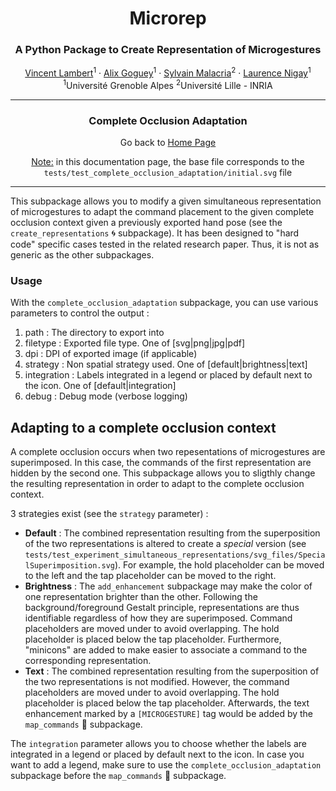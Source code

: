 <p align="center">
<h1 align="center">Microrep</h1>
<h3 align="center">A Python Package to Create Representation of Microgestures</h3>
</p>
<p align="center">
  <p align="center">
    <a href="https://vincent-lambert.eu/">Vincent Lambert</a><sup>1</sup>
    ·
    <a href="http://alixgoguey.fr/">Alix Goguey</a><sup>1</sup>
    ·
    <a href="https://malacria.com/">Sylvain Malacria</a><sup>2</sup>
    ·
    <a href="http://iihm.imag.fr/member/lnigay/">Laurence Nigay</a><sup>1</sup>
    <br>
    <sup>1</sup>Université Grenoble Alpes <sup>2</sup>Université Lille - INRIA
  </p>
</p>

---

<h3 align="center">
    Complete Occlusion Adaptation
</h3>
<p align="center">
    Go back to <a href="../README.md">Home Page</a>
</p>

<p align="center">
    <u>Note:</u> in this documentation page, the base file corresponds to the <code>tests/test_complete_occlusion_adaptation/initial.svg</code> file
</p>

---

This subpackage allows you to modify a given simultaneous representation of microgestures to adapt the command placement to the given complete occlusion context given a previously exported hand pose (see the `create_representations` :cyclone: subpackage). It has been designed to "hard code" specific cases tested in the related research paper. Thus, it is not as generic as the other subpackages. 

### Usage

With the `complete_occlusion_adaptation` subpackage, you can use various parameters to control the output :

1. path : The directory to export into
2. filetype : Exported file type. One of [svg|png|jpg|pdf]
3. dpi : DPI of exported image (if applicable)
4. strategy : Non spatial strategy used. One of [default|brightness|text]
5. integration : Labels integrated in a legend or placed by default next to the icon. One of [default|integration]
6. debug : Debug mode (verbose logging)

## Adapting to a complete occlusion context

A complete occlusion occurs when two repesentations of microgestures are superimposed. In this case, the commands of the first representation are hidden by the second one. This subpackage allows you to sligthly change the resulting representation in order to adapt to the complete occlusion context. 

3 strategies exist (see the `strategy` parameter) :	 
  - **Default** : The combined representation resulting from the superposition of the two representations is altered to create a *special* version (see ``tests/test_experiment_simultaneous_representations/svg_files/SpecialSuperimposition.svg``). For example, the hold placeholder can be moved to the left and the tap placeholder can be moved to the right.
  - **Brightness** : The `add_enhancement` subpackage may make the color of one representation brighter than the other. Following the background/foreground Gestalt principle, representations are thus identifiable regardless of how they are superimposed. Command placeholders are moved under to avoid overlapping. The hold placeholder is placed below the tap placeholder. Furthermore, "minicons" are added to make easier to associate a command to the corresponding representation.
  - **Text** : The combined representation resulting from the superposition of the two representations is not modified. However, the command placeholders are moved under to avoid overlapping. The hold placeholder is placed below the tap placeholder. Afterwards, the text enhancement marked by a `[MICROGESTURE]` tag would be added by the `map_commands` :game_die: subpackage.

The `integration` parameter allows you to choose whether the labels are integrated in a legend or placed by default next to the icon.
In case you want to add a legend, make sure to use the `complete_occlusion_adaptation` subpackage before the `map_commands` :game_die: subpackage.